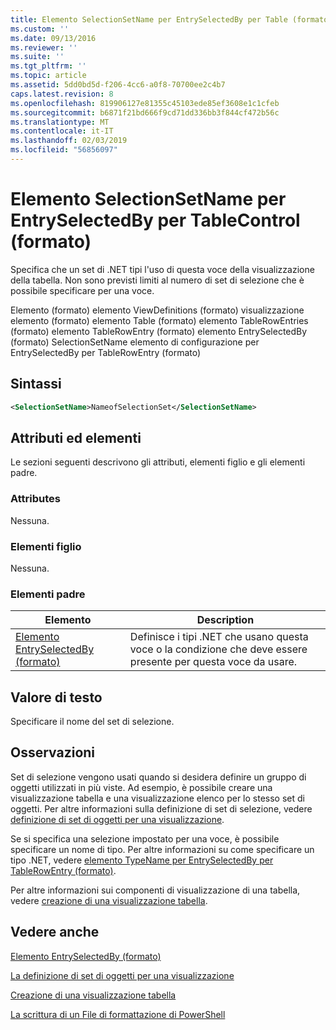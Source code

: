```yaml
---
title: Elemento SelectionSetName per EntrySelectedBy per Table (formato) | Microsoft Docs
ms.custom: ''
ms.date: 09/13/2016
ms.reviewer: ''
ms.suite: ''
ms.tgt_pltfrm: ''
ms.topic: article
ms.assetid: 5dd0bd5d-f206-4cc6-a0f8-70700ee2c4b7
caps.latest.revision: 8
ms.openlocfilehash: 819906127e81355c45103ede85ef3608e1c1cfeb
ms.sourcegitcommit: b6871f21bd666f9cd71dd336bb3f844cf472b56c
ms.translationtype: MT
ms.contentlocale: it-IT
ms.lasthandoff: 02/03/2019
ms.locfileid: "56856097"
---
```

# <a name="selectionsetname-element-for-entryselectedby-for-tablecontrol-format"></a>Elemento SelectionSetName per EntrySelectedBy per TableControl (formato)

Specifica che un set di .NET tipi l'uso di questa voce della visualizzazione della tabella. Non sono previsti limiti al numero di set di selezione che è possibile specificare per una voce.

Elemento (formato) elemento ViewDefinitions (formato) visualizzazione elemento (formato) elemento Table (formato) elemento TableRowEntries (formato) elemento TableRowEntry (formato) elemento EntrySelectedBy (formato) SelectionSetName elemento di configurazione per EntrySelectedBy per TableRowEntry (formato)

## <a name="syntax"></a>Sintassi

```xml
<SelectionSetName>NameofSelectionSet</SelectionSetName>
```

## <a name="attributes-and-elements"></a>Attributi ed elementi

Le sezioni seguenti descrivono gli attributi, elementi figlio e gli elementi padre.

### <a name="attributes"></a>Attributes

Nessuna.

### <a name="child-elements"></a>Elementi figlio

Nessuna.

### <a name="parent-elements"></a>Elementi padre

|Elemento|Description|
|-------------|-----------------|
|[Elemento EntrySelectedBy (formato)](./entryselectedby-element-for-tablerowentry-for-tablecontrol-format.md)|Definisce i tipi .NET che usano questa voce o la condizione che deve essere presente per questa voce da usare.|

## <a name="text-value"></a>Valore di testo

Specificare il nome del set di selezione.

## <a name="remarks"></a>Osservazioni

Set di selezione vengono usati quando si desidera definire un gruppo di oggetti utilizzati in più viste. Ad esempio, è possibile creare una visualizzazione tabella e una visualizzazione elenco per lo stesso set di oggetti. Per altre informazioni sulla definizione di set di selezione, vedere [definizione di set di oggetti per una visualizzazione](./defining-selection-sets.md).

Se si specifica una selezione impostato per una voce, è possibile specificare un nome di tipo. Per altre informazioni su come specificare un tipo .NET, vedere [elemento TypeName per EntrySelectedBy per TableRowEntry (formato)](./typename-element-for-entryselectedby-for-tablecontrol-format.md).

Per altre informazioni sui componenti di visualizzazione di una tabella, vedere [creazione di una visualizzazione tabella](./creating-a-table-view.md).

## <a name="see-also"></a>Vedere anche

[Elemento EntrySelectedBy (formato)](./entryselectedby-element-for-tablerowentry-for-tablecontrol-format.md)

[La definizione di set di oggetti per una visualizzazione](./defining-selection-sets.md)

[Creazione di una visualizzazione tabella](./creating-a-table-view.md)

[La scrittura di un File di formattazione di PowerShell](./writing-a-powershell-formatting-file.md)
